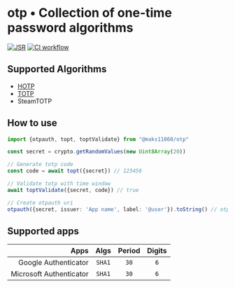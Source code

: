# otp • Collection of one-time password algorithms

[![JSR][JSR badge]][JSR]
[![CI workflow][CI workflow badge]][CI workflow]

[JSR]: https://jsr.io/@maks11060/otp
[JSR badge]: https://jsr.io/badges/@maks11060/otp
[CI workflow]: https://github.com/MAKS11060/otp/actions/workflows/ci.yml
[CI workflow badge]: https://github.com/maks11060/opt/actions/workflows/ci.yml/badge.svg

## Supported Algorithms
- [HOTP](https://datatracker.ietf.org/doc/html/rfc4226)
- [TOTP](https://datatracker.ietf.org/doc/html/rfc6238)
- SteamTOTP

## How to use
```ts
import {otpauth, topt, toptValidate} from "@maks11060/otp"

const secret = crypto.getRandomValues(new Uint8Array(20))

// Generate totp code
const code = await topt({secret}) // 123456

// Validate totp with time window
await toptValidate({secret, code}) // true

// Create otpauth uri
otpauth({secret, issuer: 'App name', label: '@user'}).toString() // otpauth://totp/lable?secret=00&algorithm=SHA1&issuer=App+name
```

## Supported apps
|                    Apps |  Algs  | Period | Digits |
| ----------------------: | :----: | :----: | :----: |
|    Google Authenticator | `SHA1` |  `30`  |  `6`   |
| Microsoft Authenticator | `SHA1` |  `30`  |  `6`   |
